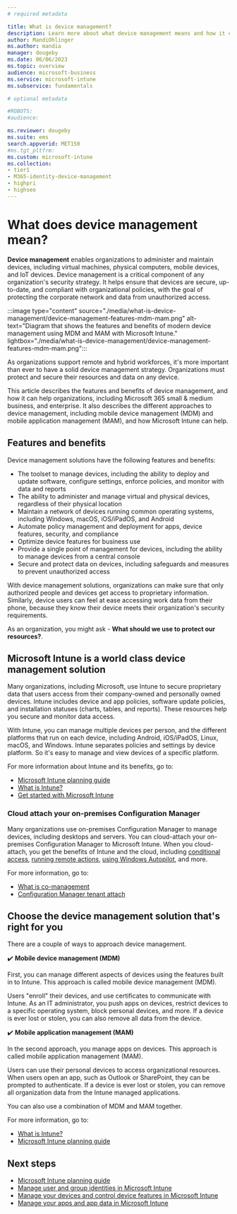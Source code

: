 ```yaml
---
# required metadata

title: What is device management?
description: Learn more about what device management means and how it can help organizations, including Microsoft 365 small & medium business, and enterprise. See a list of features and benefits, including mobile device management (MDM) and mobile application management (MAM), and learn about Microsoft Intune.
author: MandiOhlinger
ms.author: mandia 
manager: dougeby 
ms.date: 06/06/2023
ms.topic: overview 
audience: microsoft-business
ms.service: microsoft-intune
ms.subservice: fundamentals

# optional metadata

#ROBOTS:
#audience:

ms.reviewer: dougeby
ms.suite: ems
search.appverid: MET150
#ms.tgt_pltfrm:
ms.custom: microsoft-intune
ms.collection:
- tier1
- M365-identity-device-management
- highpri
- highseo
---
```


# What does device management mean?

**Device management** enables organizations to administer and maintain devices, including virtual machines, physical computers, mobile devices, and IoT devices. Device management is a critical component of any organization's security strategy. It helps ensure that devices are secure, up-to-date, and compliant with organizational policies, with the goal of protecting the corporate network and data from unauthorized access.

:::image type="content" source="./media/what-is-device-management/device-management-features-mdm-mam.png" alt-text="Diagram that shows the features and benefits of modern device management using MDM and MAM with Microsoft Intune." lightbox="./media/what-is-device-management/device-management-features-mdm-mam.png":::

As organizations support remote and hybrid workforces, it's more important than ever to have a solid device management strategy. Organizations must protect and secure their resources and data on any device.

This article describes the features and benefits of device management, and how it can help organizations, including Microsoft 365 small & medium business, and enterprise. It also describes the different approaches to device management, including mobile device management (MDM) and mobile application management (MAM), and how Microsoft Intune can help.

## Features and benefits

Device management solutions have the following features and benefits:

- The toolset to manage devices, including the ability to deploy and update software, configure settings, enforce policies, and monitor with data and reports
- The ability to administer and manage virtual and physical devices, regardless of their physical location
- Maintain a network of devices running common operating systems, including Windows, macOS, iOS/iPadOS, and Android
- Automate policy management and deployment for apps, device features, security, and compliance
- Optimize device features for business use
- Provide a single point of management for devices, including the ability to manage devices from a central console
- Secure and protect data on devices, including safeguards and measures to prevent unauthorized access

With device management solutions, organizations can make sure that only authorized people and devices get access to proprietary information. Similarly, device users can feel at ease accessing work data from their phone, because they know their device meets their organization's security requirements.

As an organization, you might ask - **What should we use to protect our resources?**.

## Microsoft Intune is a world class device management solution

Many organizations, including Microsoft, use Intune to secure proprietary data that users access from their company-owned and personally owned devices. Intune includes device and app policies, software update policies, and installation statuses (charts, tables, and reports). These resources help you secure and monitor data access.

With Intune, you can manage multiple devices per person, and the different platforms that run on each device, including Android, iOS/iPadOS, Linux, macOS, and Windows. Intune separates policies and settings by device platform. So it's easy to manage and view devices of a specific platform.

For more information about Intune and its benefits, go to:

- [Microsoft Intune planning guide](intune-planning-guide.md)
- [What is Intune?](what-is-intune.md)
- [Get started with Microsoft Intune](get-started-with-intune.md)

### Cloud attach your on-premises Configuration Manager

Many organizations use on-premises Configuration Manager to manage devices, including desktops and servers. You can cloud-attach your on-premises Configuration Manager to Microsoft Intune. When you cloud-attach, you get the benefits of Intune and the cloud, including [conditional access](../../configmgr/comanage/quickstart-conditional-access.md), [running remote actions](../../configmgr/comanage/quickstart-remote-actions.md), [using Windows Autopilot](../../configmgr/comanage/quickstart-autopilot.md), and more.

For more information, go to:

- [What is co-management](../../configmgr/comanage/overview.md)
- [Configuration Manager tenant attach](../../configmgr/tenant-attach/device-sync-actions.md)

## Choose the device management solution that's right for you

There are a couple of ways to approach device management.

✔️ **Mobile device management (MDM)**

First, you can manage different aspects of devices using the features built in to Intune. This approach is called mobile device management (MDM).

Users "enroll" their devices, and use certificates to communicate with Intune. As an IT administrator, you push apps on devices, restrict devices to a specific operating system, block personal devices, and more. If a device is ever lost or stolen, you can also remove all data from the device.

✔️ **Mobile application management (MAM)**

In the second approach, you manage apps on devices. This approach is called mobile application management (MAM).

Users can use their personal devices to access organizational resources. When users open an app, such as Outlook or SharePoint, they can be prompted to authenticate. If a device is ever lost or stolen, you can remove all organization data from the Intune managed applications.

You can also use a combination of MDM and MAM together.

For more information, go to:

- [What is Intune?](what-is-intune.md)
- [Microsoft Intune planning guide](intune-planning-guide.md)

## Next steps

- [Microsoft Intune planning guide](intune-planning-guide.md)
- [Manage user and group identities in Microsoft Intune](manage-identities.md)
- [Manage your devices and control device features in Microsoft Intune](manage-devices.md)
- [Manage your apps and app data in Microsoft Intune](manage-apps.md)
